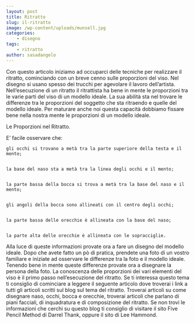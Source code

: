 ```yaml
---
layout: post
title: Ritratto
slug: il-ritratto
image: /wp-content/uploads/munsell.jpg
categories:
    - disegno
tags:
    - ritratto
author: sasadangelo
---
```




  Con questo articolo iniziamo ad occuparci delle tecniche per realizzare il ritratto, cominciando con un breve cenno sulle proporzioni del viso. Nel disegno si usano spesso dei trucchi per agevolare il lavoro dell&#8217;artista. Nell&#8217;esecuzione di un ritratto il ritrattista ha bene in mente le proporzioni tra le varie parti del viso di un modello ideale. La sua abilità sta nel trovare le differenze tra le proporzioni del soggetto che sta ritraendo e quelle del modello ideale. Per maturare anche noi questa capacità dobbiamo fissare bene nella nostra mente le proporzioni di un modello ideale.



  



  Le Proporzioni nel Ritratto.



  E&#8217; facile osservare che:



  
    gli occhi si trovano a metà tra la parte superiore della testa e il mento;
  
  
    la base del naso sta a metà tra la linea degli occhi e il mento;
  
  
    la parte bassa della bocca si trova a metà tra la base del naso e il mento;
  
  
    gli angoli della bocca sono allineati con il centro degli occhi;
  
  
    la parte bassa delle orecchie è allineata con la base del naso;
  
  
    la parte alta delle orecchie è allineata con le sopracciglie.
  



  Alla luce di queste informazioni provate ora a fare un disegno del modello ideale. Dopo che avete fatto un pò di pratica, prendete una foto di un vostro familiare e iniziate ad osservare le differenze tra la foto e il modello ideale. Tenendo bene in mente queste differenze provate ora a disegnare la persona della foto. La conoscenza delle proporzioni dei vari elementi del viso è il primo passo nell&#8217;esecuzione del ritratto. Se ti interessa questo tema ti consiglio di cominciare a leggere il seguente articolo dove troverai i link a tutti gli articoli scritti sul blog sul tema del ritratto. Troverai articoli su come disegnare naso, occhi, bocca e orecchie, troverai articoli che parlano di piani facciali, di inquadratura e di composizione del ritratto. Se non trovi le informazioni che cerchi su questo blog ti consiglio di visitare il sito Five Pencil Method di Darrel Thank, oppure il sito di Lee Hammond.
